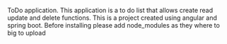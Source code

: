 ToDo application.
This application is a to do list that allows create read update and delete functions.
This is a project created using angular and spring boot.
Before installing please add node_modules as they where to big to upload
